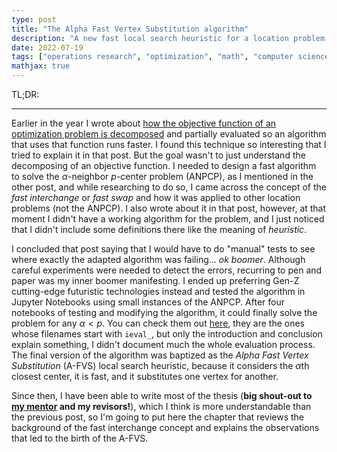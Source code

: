 ```yaml
---
type: post
title: "The Alpha Fast Vertex Substitution algorithm"
description: "A new fast local search heuristic for a location problem."
date: 2022-07-19
tags: ["operations research", "optimization", "math", "computer science", "algorithms", "data structures", "thesis"]
mathjax: true
---
```


TL;DR: 

---

Earlier in the year I wrote about [how the objective function of an optimization problem is decomposed](../decomposing-of) and partially evaluated so an algorithm that uses that function runs faster.
I found this technique so interesting that I tried to explain it in that post.
But the goal wasn't to just understand the decomposing of an objective function.
I needed to design a fast algorithm to solve the $\alpha$-neighbor $p$-center problem (ANPCP), as I mentioned in the other post, and while researching to do so, I came across the concept of the *fast interchange* or *fast swap* and how it was applied to other location problems (not the ANPCP).
I also wrote about it in that post, however, at that moment I didn't have a working algorithm for the problem, and I just noticed that I didn't include some definitions there like the meaning of *heuristic*.

I concluded that post saying that I would have to do "manual" tests to see where exactly the adapted algorithm was failing... *ok boomer*.
Although careful experiments were needed to detect the errors, recurring to pen and paper was my inner boomer manifesting.
I ended up preferring Gen-Z cutting-edge futuristic technologies instead and tested the algorithm in Jupyter Notebooks using small instances of the ANPCP.
After four notebooks of testing and modifying the algorithm, it could finally solve the problem for any $\alpha < p$.
You can check them out [here](https://github.com/netotz/alpha-neighbor-p-center-problem/tree/main/anpcp), they are the ones whose filenames start with `ieval_`, but only the introduction and conclusion explain something, I didn't document much the whole evaluation process.
The final version of the algorithm was baptized as the *Alpha Fast Vertex Substitution* (A-FVS) local search heuristic, because it considers the $\alpha$th closest center, it is fast, and it substitutes one vertex for another.

Since then, I have been able to write most of the thesis (**big shout-out to [my mentor](https://yalma.fime.uanl.mx/~roger/work/index.html) and my revisors!**), which I think is more understandable than the previous post, so I'm going to put here the chapter that reviews the background of the fast interchange concept and explains the observations that led to the birth of the A-FVS.
